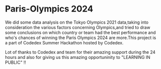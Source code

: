 # Paris-Olympics 2024
We did some data analysis on the Tokyo Olympics 2021 data,taking into consideration the various factors concerning Olympics,and tried to draw some conclusions on which country or team had the best performance and who's chances of winning the Paris Olympics 2024 are more.This project is a part of Codedex Summer Hackathon hosted by Codedex.

Lot of thanks to Codedex and team for their amazing support during the 24 hours and also for giving us this amazing opportuninity to "LEARNING IN PUBLIC" !!
